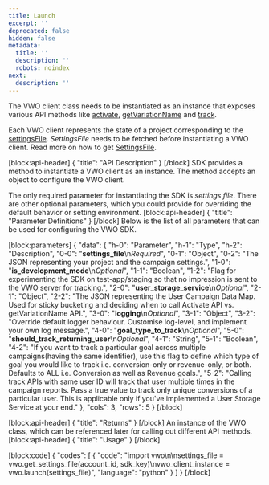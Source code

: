 ```yaml
---
title: Launch
excerpt: ''
deprecated: false
hidden: false
metadata:
  title: ''
  description: ''
  robots: noindex
next:
  description: ''
---
```

The VWO client class needs to be instantiated as an instance that exposes various API methods like [activate](https://developers.vwo.com/docs/python-activate), [getVariationName](https://developers.vwo.com/docs/python-get-variation-name) and [track](https://developers.vwo.com/docs/python-track).

Each VWO client represents the state of a project corresponding to the [settingsFile](https://developers.vwo.com/docs/python-get-settings-file). *SettingsFile* needs to be fetched before instantiating a VWO client. Read more on how to get [SettingsFile](https://developers.vwo.com/docs/python-get-settings-file).

[block:api-header]
{
  "title": "API Description"
}
[/block]
SDK provides a method to instantiate a VWO client as an instance. The method accepts an object to configure the VWO client.

The only required parameter for instantiating the SDK is *settings file*. There are other optional parameters, which you could provide for overriding the default behavior or setting environment. 
[block:api-header]
{
  "title": "Parameter Definitions"
}
[/block]
Below is the list of all parameters that can be used for configuring the VWO SDK.

[block:parameters]
{
  "data": {
    "h-0": "Parameter",
    "h-1": "Type",
    "h-2": "Description",
    "0-0": "**settings_file**\n*Required*",
    "0-1": "Object",
    "0-2": "The JSON representing your project and the campaign settings.",
    "1-0": "**is_development_mode**\n*Optional*",
    "1-1": "Boolean",
    "1-2": "Flag for experimenting the SDK on test-app/staging so that no impression is sent to the VWO server for tracking.",
    "2-0": "**user_storage_service**\n*Optional*",
    "2-1": "Object",
    "2-2": "The JSON representing the User Campaign Data Map. Used for sticky bucketing and deciding when to call Activate API vs. getVariationName API.",
    "3-0": "**logging**\n*Optional*",
    "3-1": "Object",
    "3-2": "Override default logger behaviour. Customise log-level, and implement your own log message.",
    "4-0": "**goal_type_to_track**\n*Optional*",
    "5-0": "**should_track_returning_user**\n*Optional*",
    "4-1": "String",
    "5-1": "Boolean",
    "4-2": "If you want to track a particular goal across multiple campaigns(having the same identifier), use this flag to define which type of goal you would like to track i.e. conversion-only or revenue-only, or both. Defaults to ALL i.e. Conversion as well as Revenue goals.",
    "5-2": "Calling track APIs with same user ID will track that user multiple times in the campaign reports. Pass a true value to track only unique conversions of a particular user. This is applicable only if you've implemented a User Storage Service at your end."
  },
  "cols": 3,
  "rows": 5
}
[/block]

[block:api-header]
{
  "title": "Returns"
}
[/block]
An instance of the VWO class, which can be referenced later for calling out different API methods.
[block:api-header]
{
  "title": "Usage"
}
[/block]

[block:code]
{
  "codes": [
    {
      "code": "import vwo\n\nsettings_file = vwo.get_settings_file(account_id, sdk_key)\nvwo_client_instance = vwo.launch(settings_file)",
      "language": "python"
    }
  ]
}
[/block]